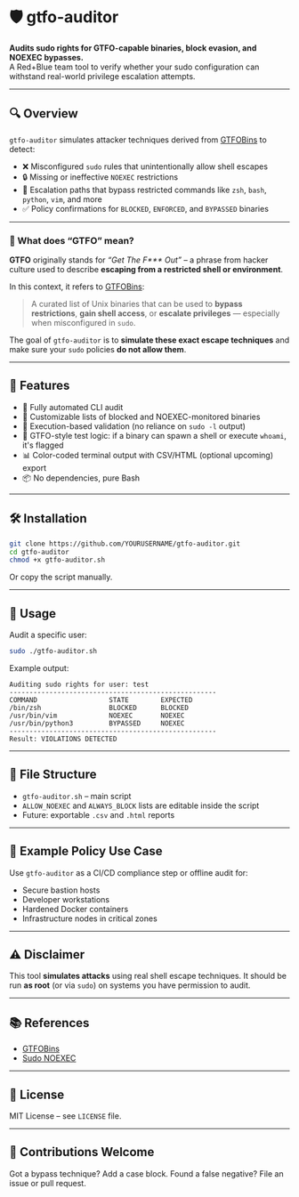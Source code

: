 # 🛡️ gtfo-auditor

**Audits sudo rights for GTFO-capable binaries, block evasion, and NOEXEC bypasses.**  
A Red+Blue team tool to verify whether your sudo configuration can withstand real-world privilege escalation attempts.

---

## 🔍 Overview

`gtfo-auditor` simulates attacker techniques derived from [GTFOBins](https://gtfobins.github.io/) to detect:

- ❌ Misconfigured `sudo` rules that unintentionally allow shell escapes
- 🔒 Missing or ineffective `NOEXEC` restrictions
- 🧪 Escalation paths that bypass restricted commands like `zsh`, `bash`, `python`, `vim`, and more
- ✅ Policy confirmations for `BLOCKED`, `ENFORCED`, and `BYPASSED` binaries


---

### 📖 What does “GTFO” mean?

**GTFO** originally stands for *“Get The F\*\*\* Out”* – a phrase from hacker culture used to describe **escaping from a restricted shell or environment**.

In this context, it refers to [GTFOBins](https://gtfobins.github.io/):

> A curated list of Unix binaries that can be used to **bypass restrictions**, **gain shell access**, or **escalate privileges** — especially when misconfigured in `sudo`.

The goal of `gtfo-auditor` is to **simulate these exact escape techniques** and make sure your `sudo` policies **do not allow them**.

---


## 🚀 Features

- 🔄 Fully automated CLI audit
- 🔧 Customizable lists of blocked and NOEXEC-monitored binaries
- 🧠 Execution-based validation (no reliance on `sudo -l` output)
- 🐚 GTFO-style test logic: if a binary can spawn a shell or execute `whoami`, it's flagged
- 📊 Color-coded terminal output with CSV/HTML (optional upcoming) export
- 📦 No dependencies, pure Bash

---

## 🛠️ Installation

```bash
git clone https://github.com/YOURUSERNAME/gtfo-auditor.git
cd gtfo-auditor
chmod +x gtfo-auditor.sh
````

Or copy the script manually.

---

## 🧪 Usage

Audit a specific user:

```bash
sudo ./gtfo-auditor.sh 
```

Example output:

```
Auditing sudo rights for user: test
----------------------------------------------------
COMMAND                  STATE        EXPECTED
/bin/zsh                 BLOCKED      BLOCKED
/usr/bin/vim             NOEXEC       NOEXEC
/usr/bin/python3         BYPASSED     NOEXEC
----------------------------------------------------
Result: VIOLATIONS DETECTED
```

---

## 📁 File Structure

* `gtfo-auditor.sh` – main script
* `ALLOW_NOEXEC` and `ALWAYS_BLOCK` lists are editable inside the script
* Future: exportable `.csv` and `.html` reports

---

## 🔐 Example Policy Use Case

Use `gtfo-auditor` as a CI/CD compliance step or offline audit for:

* Secure bastion hosts
* Developer workstations
* Hardened Docker containers
* Infrastructure nodes in critical zones

---

## ⚠️ Disclaimer

This tool **simulates attacks** using real shell escape techniques. It should be run **as root** (or via `sudo`) on systems you have permission to audit.

---

## 📚 References

* [GTFOBins](https://gtfobins.github.io/)
* [Sudo NOEXEC](https://www.sudo.ws/man/1.8.27/sudoers.man.html#NOEXEC)

---

## 📛 License

MIT License – see `LICENSE` file.

---

## 💬 Contributions Welcome

Got a bypass technique? Add a case block. Found a false negative? File an issue or pull request.

